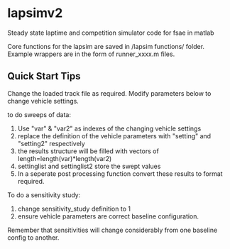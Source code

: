 # lapsimv2
 Steady state laptime and competition simulator code for fsae in matlab

 Core functions for the lapsim are saved in /lapsim functions/ folder. Example wrappers are in the form of runner_xxxx.m files.

 ## Quick Start Tips

Change the loaded track file as required.
Modify parameters below to change vehicle settings.


to do sweeps of data:
1. Use "var" & "var2" as indexes of the changing vehicle settings
2. replace the definition of the vehicle parameters with "setting" and "setting2" respectively
3. the results structure will be filled with vectors of length=length(var)*length(var2)
4. settinglist and settinglist2 store the swept values
5. In a seperate post processing function convert these results to format required.

To do a sensitivity study:
1. change sensitivity_study definition to 1
2. ensure vehicle parameters are correct baseline configuration.

Remember that sensitivities will change considerably from one baseline config to another.
